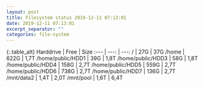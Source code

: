 ```yaml
---
layout: post
title: Filesystem status 2019-12-11 07:13:01
date: 2019-12-11 07:13:01
excerpt_separator: ""
categories: file-system
---
```

{:.table_alt}
Harddrive | Free | Size
:--- | ---: | ---:
/ | 27G | 37G
/home | 622G | 1,7T
/home/public/HDD1 | 39G | 1,8T
/home/public/HDD3 | 58G | 1,8T
/home/public/HDD4 | 158G | 2,7T
/home/public/HDD5 | 559G | 2,7T
/home/public/HDD6 | 738G | 2,7T
/home/public/HDD7 | 136G | 2,7T
/mnt/data2 | 1,4T | 2,0T
/mnt/pool | 1,6T | 6,4T
